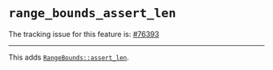 # `range_bounds_assert_len`

The tracking issue for this feature is: [#76393]

------------------------

This adds [`RangeBounds::assert_len`].

[#76393]: https://github.com/rust-lang/rust/issues/76393
[`RangeBounds::assert_len`]: https://doc.rust-lang.org/nightly/std/ops/trait.RangeBounds.html#method.assert_len
